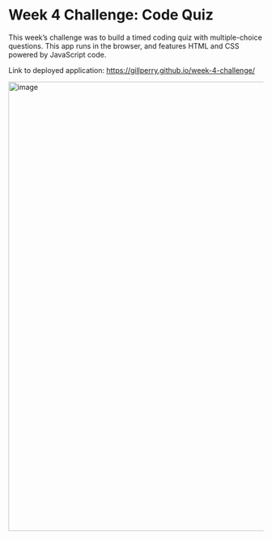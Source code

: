 # Week 4 Challenge: Code Quiz
This week’s challenge was to build a timed coding quiz with multiple-choice questions. This app runs in the browser, and features HTML and CSS powered by JavaScript code.

Link to deployed application: https://gillperry.github.io/week-4-challenge/ 

<img width="887" alt="image" src="https://user-images.githubusercontent.com/93402175/156958595-4fef6dc1-8c53-4633-9f32-3d020c56d469.png">
